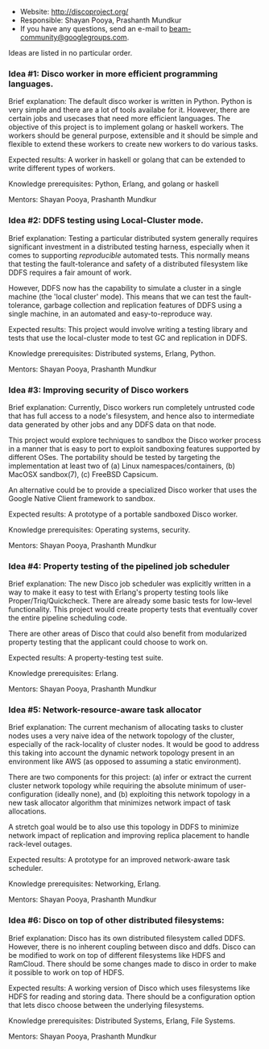 * Website: http://discoproject.org/
* Responsible: Shayan Pooya, Prashanth Mundkur
* If you have any questions, send an e-mail to beam-community@googlegroups.com.

Ideas are listed in no particular order.

### Idea #1:  Disco worker in more efficient programming languages.

Brief explanation:  The default disco worker is written in Python.  Python is very simple and there are a lot of tools availabe for it.  However, there are certain jobs and usecases that need more efficient languages.  The objective of this project is to implement golang or haskell workers.  The workers should be general purpose, extensible and it should be simple and flexible to extend these workers to create new workers to do various tasks.

Expected results: A worker in haskell or golang that can be extended to write different types of workers.

Knowledge prerequisites: Python, Erlang, and golang or haskell

Mentors: Shayan Pooya, Prashanth Mundkur

### Idea #2:  DDFS testing using Local-Cluster mode.

Brief explanation:  Testing a particular distributed system generally requires significant investment in a distributed testing harness, especially when it comes to supporting _reproducible_ automated tests.  This normally means that testing the fault-tolerance and safety of a distributed filesystem like DDFS requires a fair amount of work.

However, DDFS now has the capability to simulate a cluster in a single machine (the 'local cluster' mode).  This means that we can test the fault-tolerance, garbage collection and replication features of DDFS using a single machine, in an automated and easy-to-reproduce way.

Expected results:  This project would involve writing a testing library and tests that use the local-cluster mode to test GC and replication in DDFS.

Knowledge prerequisites:  Distributed systems, Erlang, Python.

Mentors:  Shayan Pooya, Prashanth Mundkur

### Idea #3:  Improving security of Disco workers

Brief explanation:  Currently, Disco workers run completely untrusted code that has full access to a node's filesystem, and hence also to intermediate data generated by other jobs and any DDFS data on that node.

This project would explore techniques to sandbox the Disco worker process in a manner that is easy to port to exploit sandboxing features supported by different OSes.  The portability should be tested by targeting the implementation at least two of (a) Linux namespaces/containers, (b) MacOSX sandbox(7), (c) FreeBSD Capsicum.

An alternative could be to provide a specialized Disco worker that uses the Google Native Client framework to sandbox.

Expected results:  A prototype of a portable sandboxed Disco worker.

Knowledge prerequisites:  Operating systems, security.

Mentors:  Shayan Pooya, Prashanth Mundkur

### Idea #4:  Property testing of the pipelined job scheduler

Brief explanation:  The new Disco job scheduler was explicitly written in a way to make it easy to test with Erlang's property testing tools like Proper/Triq/Quickcheck.  There are already some basic tests for low-level functionality.  This project would create property tests that eventually cover the entire pipeline scheduling code.

There are other areas of Disco that could also benefit from modularized property testing that the applicant could choose to work on.

Expected results:  A property-testing test suite.

Knowledge prerequisites:  Erlang.

Mentors:  Shayan Pooya, Prashanth Mundkur

### Idea #5:  Network-resource-aware task allocator

Brief explanation:  The current mechanism of allocating tasks to cluster nodes uses a very naive idea of the network topology of the cluster, especially of the rack-locality of cluster nodes.  It would be good to address this taking into account the dynamic network topology present in an environment like AWS (as opposed to assuming a static environment).

There are two components for this project: (a) infer or extract the current cluster network topology while requiring the absolute minimum of user-configuration (ideally none), and (b) exploiting this network topology in a new task allocator algorithm that minimizes network impact of task allocations.

A stretch goal would be to also use this topology in DDFS to minimize network impact of replication and improving replica placement to handle rack-level outages.

Expected results:  A prototype for an improved network-aware task scheduler.

Knowledge prerequisites:  Networking, Erlang.

Mentors:  Shayan Pooya, Prashanth Mundkur


### Idea #6: Disco on top of other distributed filesystems:

Brief explanation:  Disco has its own distributed filesystem called DDFS.  However, there is no inherent coupling between disco and ddfs.  Disco can be modified to work on top of different filesystems like HDFS and RamCloud.  There should be some changes made to disco in order to make it possible to work on top of HDFS.

Expected results:  A working version of Disco which uses filesystems like HDFS for reading and storing data.  There should be a configuration option that lets disco choose between the underlying filesystems. 


Knowledge prerequisites:  Distributed Systems, Erlang, File Systems.

Mentors:  Shayan Pooya, Prashanth Mundkur

